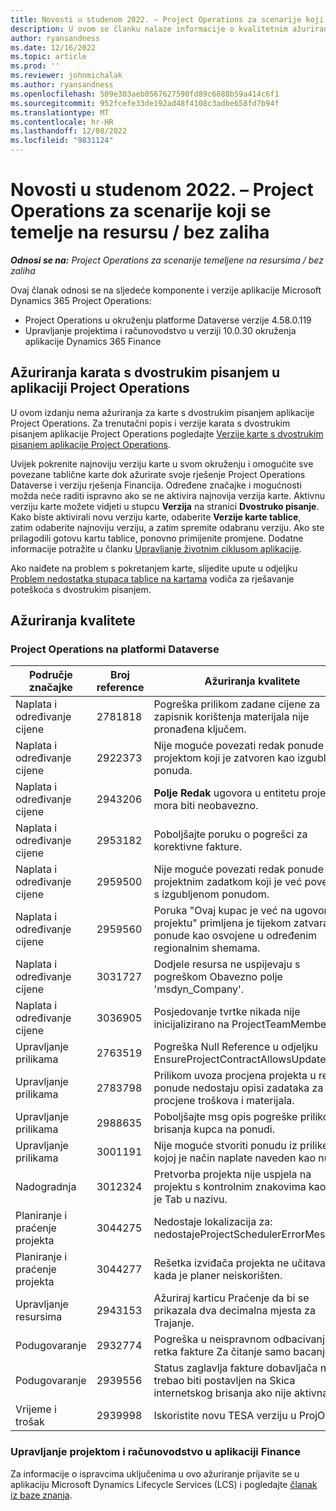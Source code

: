 ```yaml
---
title: Novosti u studenom 2022. – Project Operations za scenarije koji se temelje na resursu / bez zaliha
description: U ovom se članku nalaze informacije o kvalitetnim ažuriranjima koja su dostupna u izdanju microsofta Dynamics 365 Project Operations za scenarije temeljene na resursima/neutemeljenim resursima u studenome 2022.
author: ryansandness
ms.date: 12/16/2022
ms.topic: article
ms.prod: ''
ms.reviewer: johnmichalak
ms.author: ryansandness
ms.openlocfilehash: 509e303aeb0567627590fd89c6888b59a414c6f1
ms.sourcegitcommit: 952fcefe33de192ad48f4108c3adbe658fd7b94f
ms.translationtype: MT
ms.contentlocale: hr-HR
ms.lasthandoff: 12/08/2022
ms.locfileid: "9831124"
---
```

# <a name="whats-new-november-2022---project-operations-for-resourcenon-stocked-based-scenarios"></a>Novosti u studenom 2022. – Project Operations za scenarije koji se temelje na resursu / bez zaliha

_**Odnosi se na:** Project Operations za scenarije temeljene na resursima / bez zaliha_

Ovaj članak odnosi se na sljedeće komponente i verzije aplikacije Microsoft Dynamics 365 Project Operations:

- Project Operations u okruženju platforme Dataverse verzije 4.58.0.119
- Upravljanje projektima i računovodstvo u verziji 10.0.30 okruženja aplikacije Dynamics 365 Finance

## <a name="project-operations-dual-write-maps-updates"></a>Ažuriranja karata s dvostrukim pisanjem u aplikaciji Project Operations

U ovom izdanju nema ažuriranja za karte s dvostrukim pisanjem aplikacije Project Operations. Za trenutačni popis i verzije karata s dvostrukim pisanjem aplikacije Project Operations pogledajte [Verzije karte s dvostrukim pisanjem aplikacije Project Operations](../environment/resource-dual-write-maps.md).

Uvijek pokrenite najnoviju verziju karte u svom okruženju i omogućite sve povezane tablične karte dok ažurirate svoje rješenje Project Operations Dataverse i verziju rješenja Financija. Određene značajke i mogućnosti možda neće raditi ispravno ako se ne aktivira najnovija verzija karte. Aktivnu verziju karte možete vidjeti u stupcu **Verzija** na stranici **Dvostruko pisanje**. Kako biste aktivirali novu verziju karte, odaberite **Verzije karte tablice**, zatim odaberite najnoviju verziju, a zatim spremite odabranu verziju. Ako ste prilagodili gotovu kartu tablice, ponovno primijenite promjene. Dodatne informacije potražite u članku [Upravljanje životnim ciklusom aplikacije](/dynamics365/fin-ops-core/dev-itpro/data-entities/dual-write/app-lifecycle-management).

Ako naiđete na problem s pokretanjem karte, slijedite upute u odjeljku [Problem nedostatka stupaca tablice na kartama](/dynamics365/fin-ops-core/dev-itpro/data-entities/dual-write/dual-write-troubleshooting-finops-upgrades#missing-table-columns-issue-on-maps) vodiča za rješavanje poteškoća s dvostrukim pisanjem.

## <a name="quality-updates"></a>Ažuriranja kvalitete

### <a name="project-operations-on-dataverse"></a>Project Operations na platformi Dataverse

| Područje značajke | Broj reference | Ažuriranja kvalitete |
| --- | --- | --- |
| Naplata i određivanje cijene | 2781818 | Pogreška prilikom zadane cijene za zapisnik korištenja materijala nije pronađena ključem. |
| Naplata i određivanje cijene | 2922373 | Nije moguće povezati redak ponude s projektom koji je zatvoren kao izgubljena ponuda. |
| Naplata i određivanje cijene | 2943206 | **Polje Redak** ugovora u entitetu projekta mora biti neobavezno. |
| Naplata i određivanje cijene | 2953182 | Poboljšajte poruku o pogrešci za korektivne fakture.|
| Naplata i određivanje cijene | 2959500 | Nije moguće povezati redak ponude s projektnim zadatkom koji je već povezan s izgubljenom ponudom.|
| Naplata i određivanje cijene | 2959560 | Poruka "Ovaj kupac je već na ugovoru o projektu" primljena je tijekom zatvaranja ponude kao osvojene u određenim regionalnim shemama. |
| Naplata i određivanje cijene | 3031727 | Dodjele resursa ne uspijevaju s pogreškom Obavezno polje 'msdyn_Company'. |
| Naplata i određivanje cijene | 3036905 | Posjedovanje tvrtke nikada nije inicijalizirano na ProjectTeamMember. |
| Upravljanje prilikama | 2763519 | Pogreška Null Reference u odjeljku EnsureProjectContractAllowsUpdates. |
| Upravljanje prilikama | 2783798 | Prilikom uvoza procjena projekta u redak ponude nedostaju opisi zadataka za procjene troškova i materijala.|
| Upravljanje prilikama | 2988635 | Poboljšajte msg opis pogreške prilikom brisanja kupca na ponudi. |
| Upravljanje prilikama | 3001191 | Nije moguće stvoriti ponudu iz prilike u kojoj je način naplate naveden kao null. |
| Nadogradnja | 3012324 | Pretvorba projekta nije uspjela na projektu s kontrolnim znakovima kao što je Tab u nazivu. || Planiranje i praćenje projekta | 2790384 | Prekoračenje vremena skupa operacija na čekanju je prekratko. |
| Planiranje i praćenje projekta | 3044275 | Nedostaje lokalizacija za: nedostajeProjectSchedulerErrorMessage. |
| Planiranje i praćenje projekta | 3044277 | Rešetka izviđača projekta ne učitava se kada je planer neiskorišten.|
| Upravljanje resursima | 2943153 | Ažuriraj karticu Praćenje da bi se prikazala dva decimalna mjesta za Trajanje.|
| Podugovaranje | 2932774 | Pogreška u neispravnom odbacivanju retka fakture Za čitanje samo bacanje. |
| Podugovaranje | 2939556 | Status zaglavlja fakture dobavljača ne bi trebao biti postavljen na Skica internetskog brisanja ako nije aktivna. |
| Vrijeme i trošak | 2939998 | Iskoristite novu TESA verziju u ProjOpsu. |


### <a name="project-management-and-accounting-in-finance"></a>Upravljanje projektom i računovodstvo u aplikaciji Finance

Za informacije o ispravcima uključenima u ovo ažuriranje prijavite se u aplikaciju Microsoft Dynamics Lifecycle Services (LCS) i pogledajte [članak iz baze znanja](https://fix.lcs.dynamics.com/Issue/Details?bugId=745468).
